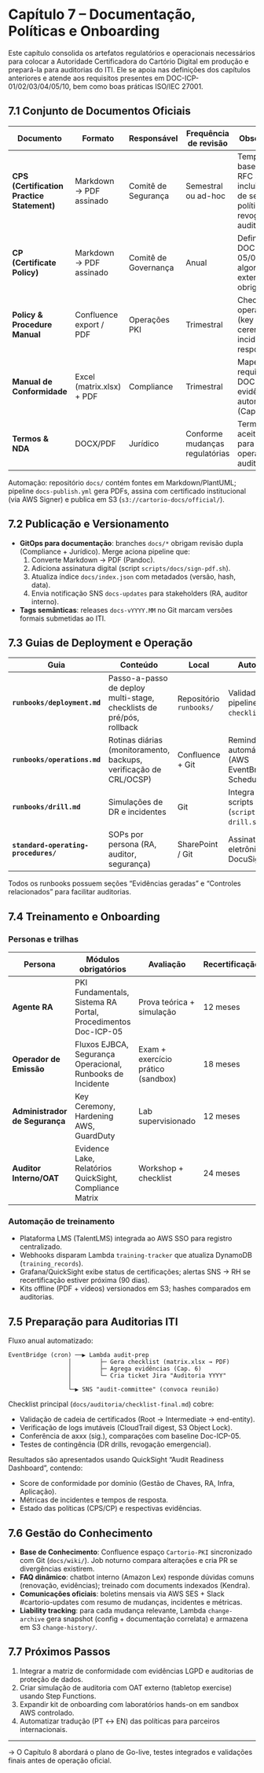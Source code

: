 # Capítulo 7 – Documentação, Políticas e Onboarding

Este capítulo consolida os artefatos regulatórios e operacionais necessários para colocar a Autoridade Certificadora do Cartório Digital em produção e prepará-la para auditorias do ITI. Ele se apoia nas definições dos capítulos anteriores e atende aos requisitos presentes em DOC-ICP-01/02/03/04/05/10, bem como boas práticas ISO/IEC 27001.

## 7.1 Conjunto de Documentos Oficiais

| Documento | Formato | Responsável | Frequência de revisão | Observações |
| --- | --- | --- | --- | --- |
| **CPS (Certification Practice Statement)** | Markdown → PDF assinado | Comitê de Segurança | Semestral ou ad-hoc | Template baseado em RFC 3647; inclui escopo de serviços, políticas de revogação e auditoria |
| **CP (Certificate Policy)** | Markdown → PDF assinado | Comitê de Governança | Anual | Define perfis DOC-ICP-05/08, algoritmos e extensões obrigatórias |
| **Policy & Procedure Manual** | Confluence export / PDF | Operações PKI | Trimestral | Checklists operacionais (key ceremony, incident response) |
| **Manual de Conformidade** | Excel (matrix.xlsx) + PDF | Compliance | Trimestral | Mapeia requisitos DOC-ICP às evidências automatizadas (Cap. 6) |
| **Termos & NDA** | DOCX/PDF | Jurídico | Conforme mudanças regulatórias | Termos de aceitação para RA, operadores e auditores |

Automação: repositório `docs/` contém fontes em Markdown/PlantUML; pipeline `docs-publish.yml` gera PDFs, assina com certificado institucional (via AWS Signer) e publica em S3 (`s3://cartorio-docs/official/`).

## 7.2 Publicação e Versionamento

- **GitOps para documentação**: branches `docs/*` obrigam revisão dupla (Compliance + Jurídico). Merge aciona pipeline que:
  1. Converte Markdown → PDF (Pandoc).
  2. Adiciona assinatura digital (script `scripts/docs/sign-pdf.sh`).
  3. Atualiza índice `docs/index.json` com metadados (versão, hash, data).
  4. Envia notificação SNS `docs-updates` para stakeholders (RA, auditor interno).
- **Tags semânticas**: releases `docs-vYYYY.MM` no Git marcam versões formais submetidas ao ITI.

## 7.3 Guias de Deployment e Operação

| Guia | Conteúdo | Local | Automação |
| --- | --- | --- | --- |
| **`runbooks/deployment.md`** | Passo-a-passo de deploy multi-stage, checklists de pré/pós, rollback | Repositório `runbooks/` | Validado em pipeline `deploy-checklist` (CI) |
| **`runbooks/operations.md`** | Rotinas diárias (monitoramento, backups, verificação de CRL/OCSP) | Confluence + Git | Reminders automáticos (AWS EventBridge Scheduler) |
| **`runbooks/drill.md`** | Simulações de DR e incidentes | Git | Integra com scripts de Cap. 5 (`scripts/dr/run-drill.sh`) |
| **`standard-operating-procedures/`** | SOPs por persona (RA, auditor, segurança) | SharePoint / Git | Assinatura eletrônica via DocuSign |

Todos os runbooks possuem seções “Evidências geradas” e “Controles relacionados” para facilitar auditorias.

## 7.4 Treinamento e Onboarding

### Personas e trilhas

| Persona | Módulos obrigatórios | Avaliação | Recertificação |
| --- | --- | --- | --- |
| **Agente RA** | PKI Fundamentals, Sistema RA Portal, Procedimentos Doc-ICP-05 | Prova teórica + simulação | 12 meses |
| **Operador de Emissão** | Fluxos EJBCA, Segurança Operacional, Runbooks de Incidente | Exam + exercício prático (sandbox) | 18 meses |
| **Administrador de Segurança** | Key Ceremony, Hardening AWS, GuardDuty | Lab supervisionado | 12 meses |
| **Auditor Interno/OAT** | Evidence Lake, Relatórios QuickSight, Compliance Matrix | Workshop + checklist | 24 meses |

### Automação de treinamento

- Plataforma LMS (TalentLMS) integrada ao AWS SSO para registro centralizado.
- Webhooks disparam Lambda `training-tracker` que atualiza DynamoDB (`training_records`).
- Grafana/QuickSight exibe status de certificações; alertas SNS → RH se recertificação estiver próxima (90 dias).
- Kits offline (PDF + vídeos) versionados em S3; hashes comparados em auditorias.

## 7.5 Preparação para Auditorias ITI

Fluxo anual automatizado:

```
EventBridge (cron) ──▶ Lambda audit-prep
                 │        ├─ Gera checklist (matrix.xlsx → PDF)
                 │        ├─ Agrega evidências (Cap. 6)
                 │        └─ Cria ticket Jira "Auditoria YYYY"
                 │
                 └─▶ SNS "audit-committee" (convoca reunião)
```

Checklist principal (`docs/auditoria/checklist-final.md`) cobre:

- Validação de cadeia de certificados (Root → Intermediate → end-entity).
- Verificação de logs imutáveis (CloudTrail digest, S3 Object Lock).
- Conferência de axxx (sig.), comparações com baseline Doc-ICP-05.
- Testes de contingência (DR drills, revogação emergencial).

Resultados são apresentados usando QuickSight “Audit Readiness Dashboard”, contendo:

- Score de conformidade por domínio (Gestão de Chaves, RA, Infra, Aplicação).
- Métricas de incidentes e tempos de resposta.
- Estado das políticas (CPS/CP) e respectivas evidências.

## 7.6 Gestão do Conhecimento

- **Base de Conhecimento**: Confluence espaço `Cartorio-PKI` sincronizado com Git (`docs/wiki/`). Job noturno compara alterações e cria PR se divergências existirem.
- **FAQ dinâmico**: chatbot interno (Amazon Lex) responde dúvidas comuns (renovação, evidências); treinado com documents indexados (Kendra).
- **Comunicações oficiais**: boletins mensais via AWS SES + Slack #cartorio-updates com resumo de mudanças, incidentes e métricas.
- **Liability tracking**: para cada mudança relevante, Lambda `change-archive` gera snapshot (config + documentação correlata) e armazena em S3 `change-history/`.

## 7.7 Próximos Passos

1. Integrar a matriz de conformidade com evidências LGPD e auditorias de proteção de dados.
2. Criar simulação de auditoria com OAT externo (tabletop exercise) usando Step Functions.
3. Expandir kit de onboarding com laboratórios hands-on em sandbox AWS controlado.
4. Automatizar tradução (PT ↔ EN) das políticas para parceiros internacionais.

---

→ O Capítulo 8 abordará o plano de Go-live, testes integrados e validações finais antes de operação oficial.
